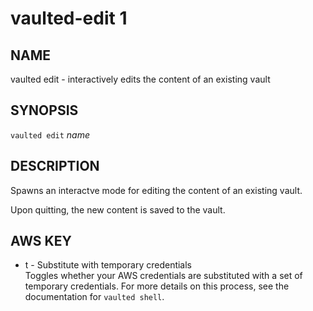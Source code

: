 vaulted-edit 1
==============

NAME
----

vaulted edit - interactively edits the content of an existing vault

SYNOPSIS
--------

`vaulted edit` *name*

DESCRIPTION
-----------

Spawns an interactve mode for editing the content of an existing vault.

Upon quitting, the new content is saved to the vault.

AWS KEY
-------

* t - Substitute with temporary credentials  
   Toggles whether your AWS credentials are substituted with a set of temporary
   credentials. For more details on this process, see the documentation for
   `vaulted shell`.